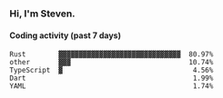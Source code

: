 ### Hi, I'm Steven.

#### Coding activity (past 7 days)
```
Rust        ▓▓▓▓▓▓▓▓▓▓▓▓▓▓▓▓▓▓▓▓▓▓▓▓▓▓▓▓▓▓  80.97%
other       ▓▓▓                             10.74%
TypeScript  ▓                                4.56%
Dart                                         1.99%
YAML                                         1.74%
```
